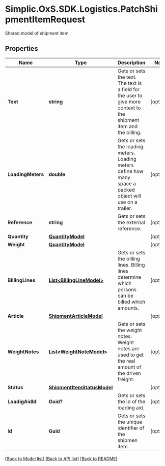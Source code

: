 # Simplic.OxS.SDK.Logistics.PatchShipmentItemRequest
Shared model of shipment item.

## Properties

Name | Type | Description | Notes
------------ | ------------- | ------------- | -------------
**Text** | **string** | Gets or sets the text.     The text is a field for the user to give more context to the shipment item and the billing.   | [optional] 
**LoadingMeters** | **double** | Gets or sets the loading meters.     Loading meters define how many space a packed object will use on a trailer.   | [optional] 
**Reference** | **string** | Gets or sets the external reference. | [optional] 
**Quantity** | [**QuantityModel**](QuantityModel.md) |  | [optional] 
**Weight** | [**QuantityModel**](QuantityModel.md) |  | [optional] 
**BillingLines** | [**List&lt;BillingLineModel&gt;**](BillingLineModel.md) | Gets or sets the billing lines.     Billing lines determine which persons can be billed which amounts.   | [optional] 
**Article** | [**ShipmentArticleModel**](ShipmentArticleModel.md) |  | [optional] 
**WeightNotes** | [**List&lt;WeightNoteModel&gt;**](WeightNoteModel.md) | Gets or sets the weight notes.     Weight notes are used to get the real amount of the driven freight.   | [optional] 
**Status** | [**ShipmentItemStatusModel**](ShipmentItemStatusModel.md) |  | [optional] 
**LoadigAidId** | **Guid?** | Gets or sets the id of the loading aid. | [optional] 
**Id** | **Guid** | Gets or sets the unique identifier of the shipmen item. | [optional] 

[[Back to Model list]](../README.md#documentation-for-models) [[Back to API list]](../README.md#documentation-for-api-endpoints) [[Back to README]](../README.md)

